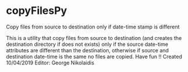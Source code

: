 # copyFilesPy
Copy files from source to destination only if date-time stamp is different

This is a utility that copy files from source to destination
(and creates the destination directory if does not exists)
only if the source date-time attributes are different than the destination,
otherwise if source and destination date-time is the same no files are copied.
Have fun !!
Created 10/04/2019
Editor: George Nikolaidis
